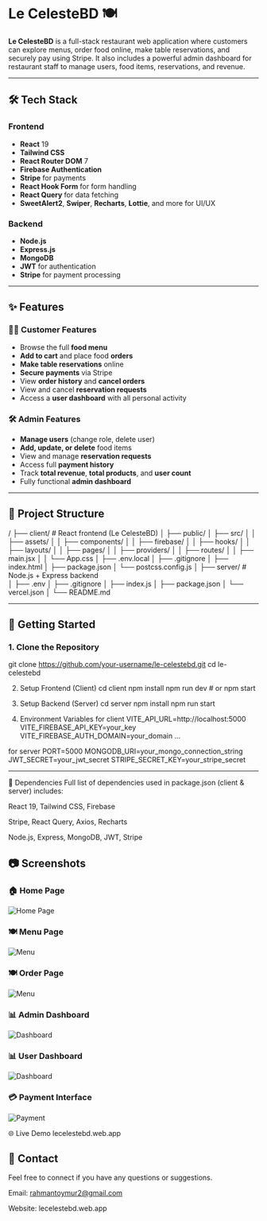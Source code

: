 # Le CelesteBD 🍽️

**Le CelesteBD** is a full-stack restaurant web application where customers can explore menus, order food online, make table reservations, and securely pay using Stripe. It also includes a powerful admin dashboard for restaurant staff to manage users, food items, reservations, and revenue.

---

## 🛠 Tech Stack

### Frontend
- **React** 19
- **Tailwind CSS**
- **React Router DOM** 7
- **Firebase Authentication**
- **Stripe** for payments
- **React Hook Form** for form handling
- **React Query** for data fetching
- **SweetAlert2**, **Swiper**, **Recharts**, **Lottie**, and more for UI/UX

### Backend
- **Node.js**
- **Express.js**
- **MongoDB**
- **JWT** for authentication
- **Stripe** for payment processing

---

## ✨ Features

### 👨‍🍳 Customer Features
- Browse the full **food menu**
- **Add to cart** and place food **orders**
- **Make table reservations** online
- **Secure payments** via Stripe
- View **order history** and **cancel orders**
- View and cancel **reservation requests**
- Access a **user dashboard** with all personal activity

### 🛠️ Admin Features
- **Manage users** (change role, delete user)
- **Add, update, or delete** food items
- View and manage **reservation requests**
- Access full **payment history**
- Track **total revenue**, **total products**, and **user count**
- Fully functional **admin dashboard**

---

## 📁 Project Structure

/
├── client/                 # React frontend (Le CelesteBD)
│   ├── public/
│   ├── src/
│   │   ├── assets/
│   │   ├── components/
│   │   ├── firebase/
│   │   ├── hooks/
│   │   ├── layouts/
│   │   ├── pages/
│   │   ├── providers/
│   │   ├── routes/
│   │   ├── main.jsx
│   │   └── App.css
│   ├── .env.local
│   ├── .gitignore
│   ├── index.html
│   ├── package.json
│   └── postcss.config.js
│
├── server/                # Node.js + Express backend     
│   ├── .env
│   ├── .gitignore
│   ├── index.js
│   ├── package.json
│   └── vercel.json
│
└── README.md



---

## 🚀 Getting Started

### 1. Clone the Repository

git clone https://github.com/your-username/le-celestebd.git
cd le-celestebd
 

2. Setup Frontend (Client) 
cd client
npm install
npm run dev  # or npm start

3. Setup Backend (Server)
cd server
npm install
npm run start

4. Environment Variables
for client
VITE_API_URL=http://localhost:5000
VITE_FIREBASE_API_KEY=your_key
VITE_FIREBASE_AUTH_DOMAIN=your_domain
...

for server
PORT=5000
MONGODB_URI=your_mongo_connection_string
JWT_SECRET=your_jwt_secret
STRIPE_SECRET_KEY=your_stripe_secret

---

🧾 Dependencies
Full list of dependencies used in package.json (client & server) includes:

React 19, Tailwind CSS, Firebase

Stripe, React Query, Axios, Recharts

Node.js, Express, MongoDB, JWT, Stripe

## 📷 Screenshots

### 🏠 Home Page
![Home Page](./screenshots/jpg)

### 🍽️ Menu Page
![Menu](./screenshots/menu.jpg)

### 🍽️ Order Page
![Menu](./screenshots/order.jpg)

### 📊 Admin Dashboard
![Dashboard](./screenshots/ad.jpg)

### 📊 User Dashboard
![Dashboard](./screenshots/dashboard.jpg)

### 💳 Payment Interface
![Payment](./screenshots/payment.jpg)

🌐 Live Demo
lecelestebd.web.app



## 💬 Contact
Feel free to connect if you have any questions or suggestions.

Email: rahmantoymur2@gmail.com

Website: lecelestebd.web.app 
